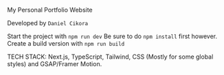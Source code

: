 My Personal Portfolio Website



Developed by `Daniel Cikora`

Start the project with `npm run dev`
Be sure to do `npm install` first however.
Create a build version with `npm run build`


TECH STACK: Next.js, TypeScript, Tailwind, CSS (Mostly for some global styles) and GSAP/Framer Motion.
